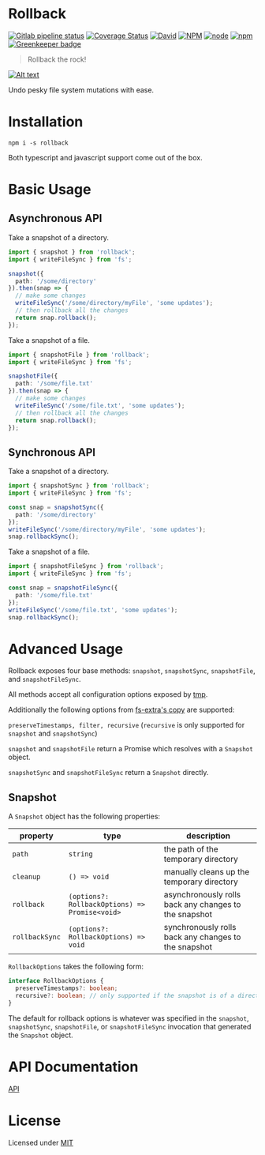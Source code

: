 # Rollback

[![Gitlab pipeline status](https://img.shields.io/gitlab/pipeline/justinlivi/rollback.svg)](https://gitlab.com/justinlivi/rollback/pipelines)
[![Coverage Status](https://coveralls.io/repos/gitlab/justinlivi/rollback/badge.svg?branch=master&kill_cache=1)](https://coveralls.io/gitlab/justinlivi/rollback?branch=master)
[![David](https://img.shields.io/david/justinlivi/rollback.svg)](https://github.com/JustinLivi/rollback/blob/master/package.json)
[![NPM](https://img.shields.io/npm/l/rollback.svg)](https://www.npmjs.com/package/rollback)
[![node](https://img.shields.io/node/v/rollback.svg)](https://github.com/JustinLivi/rollback/blob/master/package.json)
[![npm](https://img.shields.io/npm/v/rollback.svg)](https://www.npmjs.com/package/rollback)
[![Greenkeeper badge](https://badges.greenkeeper.io/JustinLivi/rollback.svg)](https://greenkeeper.io/)

> Rollback the rock!

[![Alt text](https://i.imgur.com/nirHaAb.gif)](https://www.youtube.com/watch?v=rS-HcK7d-LE) 

Undo pesky file system mutations with ease.

# Installation

`npm i -s rollback`

Both typescript and javascript support come out of the box.

# Basic Usage

## Asynchronous API

Take a snapshot of a directory.

```typescript
import { snapshot } from 'rollback';
import { writeFileSync } from 'fs';

snapshot({
  path: '/some/directory'
}).then(snap => {
  // make some changes
  writeFileSync('/some/directory/myFile', 'some updates');
  // then rollback all the changes
  return snap.rollback();
});
```

Take a snapshot of a file.

```typescript
import { snapshotFile } from 'rollback';
import { writeFileSync } from 'fs';

snapshotFile({
  path: '/some/file.txt'
}).then(snap => {
  // make some changes
  writeFileSync('/some/file.txt', 'some updates');
  // then rollback all the changes
  return snap.rollback();
});
```

## Synchronous API

Take a snapshot of a directory.

```typescript
import { snapshotSync } from 'rollback';
import { writeFileSync } from 'fs';

const snap = snapshotSync({
  path: '/some/directory'
});
writeFileSync('/some/directory/myFile', 'some updates');
snap.rollbackSync();
```

Take a snapshot of a file.

```typescript
import { snapshotFileSync } from 'rollback';
import { writeFileSync } from 'fs';

const snap = snapshotFileSync({
  path: '/some/file.txt'
});
writeFileSync('/some/file.txt', 'some updates');
snap.rollbackSync();
```

# Advanced Usage

Rollback exposes four base methods: `snapshot`, `snapshotSync`, `snapshotFile`, and `snapshotFileSync`.

All methods accept all configuration options exposed by [tmp](https://www.npmjs.com/package/tmp#options).

Additionally the following options from [fs-extra's copy](https://github.com/jprichardson/node-fs-extra/blob/master/docs/copy.md#copysrc-dest-options-callback) are supported:

`preserveTimestamps, filter, recursive` (`recursive` is only supported for `snapshot` and `snapshotSync`)

`snapshot` and `snapshotFile` return a Promise which resolves with a `Snapshot` object.

`snapshotSync` and `snapshotFileSync` return a `Snapshot` directly.

## Snapshot

A `Snapshot` object has the following properties:

| property       | type                                           | description                                           |
| -------------- | ---------------------------------------------- | ----------------------------------------------------- |
| `path`         | `string`                                       | the path of the temporary directory                   |
| `cleanup`      | `() => void`                                   | manually cleans up the temporary directory            |
| `rollback`     | `(options?: RollbackOptions) => Promise<void>` | asynchronously rolls back any changes to the snapshot |
| `rollbackSync` | `(options?: RollbackOptions) => void`          | synchronously rolls back any changes to the snapshot  |

`RollbackOptions` takes the following form:

```typescript
interface RollbackOptions {
  preserveTimestamps?: boolean;
  recursive?: boolean; // only supported if the snapshot is of a directory 
}
```

The default for rollback options is whatever was specified in the `snapshot`, `snapshotSync`, `snapshotFile`, or `snapshotFileSync` invocation that generated the `Snapshot` object.

# API Documentation

[API](https://github.com/JustinLivi/rollback/blob/master/docs/README.md)

# License

Licensed under [MIT](https://github.com/JustinLivi/rollback/blob/master/LICENSE)
